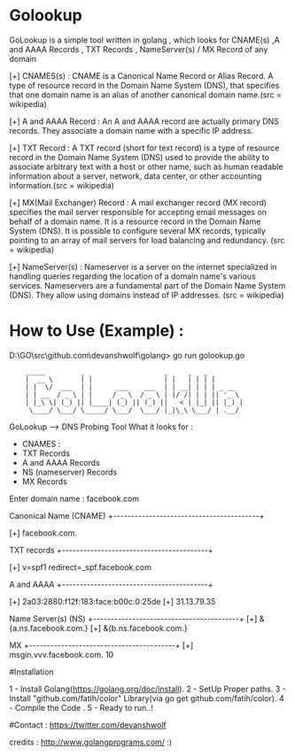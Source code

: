 # Golookup
GoLookup is a simple tool written in golang , which looks for CNAME(s) ,A and AAAA Records , TXT Records , NameServer(s) / MX Record of any domain 

[+] CNAMES(s) : CNAME is a Canonical Name Record or Alias Record. A type of resource record in the Domain Name System (DNS), that specifies that one domain name is an alias of another canonical domain name.(src = wikipedia)

[+] A and AAAA Record : An A and AAAA record are actually primary DNS records.  They associate a domain name with a specific IP address.

[+] TXT Record : A TXT record (short for text record) is a type of resource record in the Domain Name System (DNS) used to provide the ability to associate arbitrary text with a host or other name, such as human readable information about a server, network, data center, or other accounting information.(src = wikipedia)

[+] MX(Mail Exchanger) Record : A mail exchanger record (MX record) specifies the mail server responsible for accepting email messages on behalf of a domain name. It is a resource record in the Domain Name System (DNS). It is possible to configure several MX records, typically pointing to an array of mail servers for load balancing and redundancy. (src = wikipedia)

[+] NameServer(s) : Nameserver is a server on the internet specialized in handling queries regarding the location of a domain name's various services. Nameservers are a fundamental part of the Domain Name System (DNS). They allow using domains instead of IP addresses. (src = wikipedia)

# How to Use (Example) :

D:\GO\src\github.com\devanshwolf\golang> go run golookup.go

        _____         _                    _     _   _
        |  __ \       | |                  | |   | | | |
        | |  \/  ___  | |      ___    ___  | | __| | | | _ __
        | | __  / _ \ | |     / _ \  / _ \ | |/ /| | | || '_ \
        | |_\ \| (_) || |____| (_) || (_) ||   < | |_| || |_) |
         \____/ \___/ \_____/ \___/  \___/ |_|\_\ \___/ | .__/
                                                                                                       


GoLookup --> DNS Probing Tool
What it looks for :
 * CNAMES :
 * TXT Records
 * A and AAAA Records
 * NS (nameserver) Records
 * MX Records


 Enter domain name :
facebook.com

Canonical Name (CNAME)
+-----------------------------------------+

[+] facebook.com.

TXT records
+-----------------------------------------+

[+] v=spf1 redirect=_spf.facebook.com

A and AAAA
+-----------------------------------------+

[+] 2a03:2880:f12f:183:face:b00c:0:25de
[+] 31.13.79.35

Name Server(s) (NS)
+-----------------------------------------+
[+] &{a.ns.facebook.com.}
[+] &{b.ns.facebook.com.}

MX
+-----------------------------------------+
[+] msgin.vvv.facebook.com. 10


#Installation

1 - Install Golang(https://golang.org/doc/install).
2 - SetUp Proper paths.
3 - Install "github.com/fatih/color" Library(via go get github.com/fatih/color). 
4 - Compile the Code .
5 - Ready to run..!

#Contact : https://twitter.com/devanshwolf

credits : http://www.golangprograms.com/ :)
